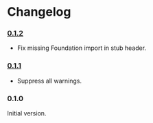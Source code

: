 # Changelog

### [0.1.2](https://github.com/xmartlabs/MetalPerformanceShadersProxy/releases/tag/0.1.2)

* Fix missing Foundation import in stub header.

### [0.1.1](https://github.com/xmartlabs/MetalPerformanceShadersProxy/releases/tag/0.1.1)

* Suppress all warnings.

### 0.1.0

Initial version.

